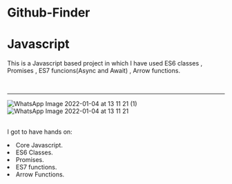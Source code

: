 # Github-Finder
# Javascript
This is a Javascript based project in which I have used ES6 classes , Promises , ES7 funcions(Async and Await) , Arrow functions. 
<br>
<!-- <br><a href="#"> <img src="https://is.gd/G4bDj5"></a> -->
<br><hr>![WhatsApp Image 2022-01-04 at 13 11 21 (1)](https://user-images.githubusercontent.com/67713177/148235418-16b95377-d9ad-4c65-9438-a1d16bfb84a5.jpeg)![WhatsApp Image 2022-01-04 at 13 11 21](https://user-images.githubusercontent.com/67713177/148235504-c9cacec2-34e9-4487-8c16-f58e087cc3a7.jpeg)


<br>I got to have hands on:
<li>Core Javascript.
<li>ES6 Classes.
<li>Promises.
<li>ES7 functions.
<li>Arrow Functions.
